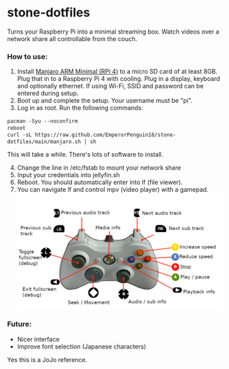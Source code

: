 # stone-dotfiles
Turns your Raspberry Pi into a minimal streaming box. Watch videos over a network share all controllable from the couch.

### How to use:
1. Install [Manjaro ARM Minimal (RPi 4)](https://manjaro.org/download/) to a micro SD card of at least 8GB. Plug that in to a Raspberry Pi 4 with cooling. Plug in a display, keyboard and optionally ethernet. If using Wi-Fi, SSID and password can be entered during setup.
2. Boot up and complete the setup. Your username must be "pi".
3. Log in as root. Run the following commands:
```
pacman -Syu --noconfirm
reboot
curl -sL https://raw.github.com/EmperorPenguin18/stone-dotfiles/main/manjaro.sh | sh
```
This will take a while. There's lots of software to install.

4. Change the line in /etc/fstab to mount your network share
5. Input your credentials into jellyfin.sh
6. Reboot. You should automatically enter into lf (file viewer).
7. You can navigate lf and control mpv (video player) with a gamepad.
![alt text](https://raw.githubusercontent.com/EmperorPenguin18/stone-dotfiles/main/diagram.png)

### Future:
- Nicer interface
- Improve font selection (Japanese characters)

Yes this is a JoJo reference.
